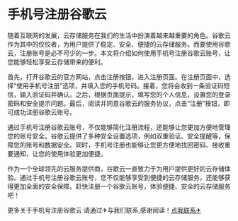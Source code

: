 # 手机号注册谷歌云

随着互联网的发展，云存储服务在我们的生活中扮演着越来越重要的角色。谷歌云作为其中的佼佼者，为用户提供了稳定、安全、便捷的云存储服务。而要使用谷歌云，注册账号是必不可少的一步。本文将介绍如何使用手机号注册谷歌云账号，让您能够轻松享受云存储带来的便利。

首先，打开谷歌云的官方网站，点击注册按钮，进入注册页面。在注册页面中，选择“使用手机号注册”选项，并填入您的手机号码。接着，您将会收到一条验证码短信，输入验证码并确认。之后，根据页面提示，填写您的个人信息，设置您的登录密码和安全提示问题。最后，阅读并同意谷歌云的服务协议，点击“注册”按钮，即可成功注册谷歌云账号。

通过手机号注册谷歌云账号，不仅能够简化注册流程，还能够让您更加方便地管理您的账号安全。谷歌云提供了多种安全设置选项，例如双重验证、安全提醒等，保障您的账号和数据安全。同时，手机号注册也能够让您更方便地找回密码、接收重要通知，让您的使用体验更加便捷。

作为一个全球领先的云服务提供商，谷歌云一直致力于为用户提供更好的云存储体验。通过手机号注册谷歌云账号，您不仅能够享受到便捷的云存储服务，还能够获得更加全面的安全保障。赶快注册一个谷歌云账号，体验便捷、安全的云存储服务吧！

更多关于手机号注册谷歌云 请通过✈与我们联系,感谢阅读！[点我联系✈](https://www.G208.com)